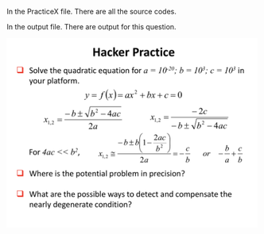 <p>In the PracticeX file. There are all the source codes.</p>
<p>In the output file. There are output for this question.</p>

![alt text](https://github.com/BeitongT/ECE4960/blob/master/HackerPractice/01JanWeek02_bt346/Practice1/Question.png)